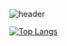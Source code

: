 ![header](https://capsule-render.vercel.app/api?type=venom&color=auto)

[![Top Langs](https://github-readme-stats.vercel.app/api/top-langs/?username=sweeeet6v6&layout=compact)](https://github.com/anuraghazra/github-readme-stats)
